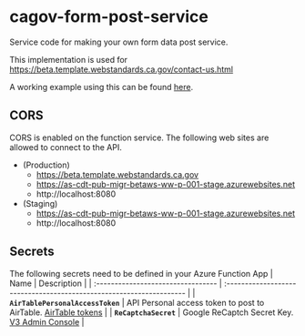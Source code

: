 # cagov-form-post-service

Service code for making your own form data post service.

This implementation is used for https://beta.template.webstandards.ca.gov/contact-us.html

A working example using this can be found [here](https://github.com/Office-of-Digital-Services/California-State-Web-Template-Website/blob/6.0.9/pages/contact-us-form.html).

## CORS

CORS is enabled on the function service. The following web sites are allowed to connect to the API.

- (Production)
  - https://beta.template.webstandards.ca.gov
  - https://as-cdt-pub-migr-betaws-ww-p-001-stage.azurewebsites.net
  - http://localhost:8080
- (Staging)
  - https://as-cdt-pub-migr-betaws-ww-p-001-stage.azurewebsites.net
  - http://localhost:8080

## Secrets

The following secrets need to be defined in your Azure Function App
| Name | Description |
| :--------------------------------- | :------------------------------------------------------------------- |
| **`AirTablePersonalAccessToken`** | API Personal access token to post to AirTable. [AirTable tokens](https://airtable.com/create/tokens) |
| **`ReCaptchaSecret`** | Google ReCaptch Secret Key. [V3 Admin Console](https://www.google.com/recaptcha/admin) |
